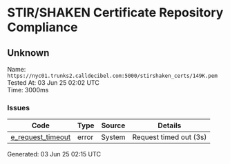 # STIR/SHAKEN Certificate Repository Compliance

## Unknown

Name: `https://nyc01.trunks2.calldecibel.com:5000/stirshaken_certs/149K.pem`\
Tested At: 03 Jun 25 02:02 UTC\
Time: 3000ms

### Issues

| Code | Type | Source | Details |
|------|------|--------|---------|
| [e_request_timeout](../../ISSUES/e_request_timeout/README.md) | error | System | Request timed out (3s) |

Generated: 03 Jun 25 02:15 UTC